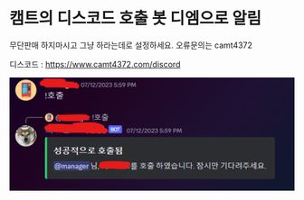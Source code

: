 # 캠트의 디스코드 호출 봇 디엠으로 알림
무단판매 하지마시고 그냥 하라는데로 설정하세요.
오류문의는 camt4372

디스코드 : https://www.camt4372.com/discord

![사용 예시](https://github.com/Camt4372/discord-dm-call/blob/main/image.png)
